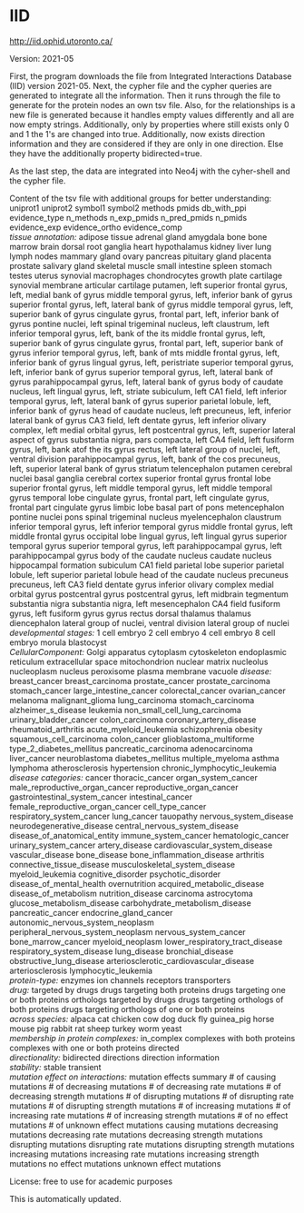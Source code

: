 # IID

http://iid.ophid.utoronto.ca/

Version: 2021-05

First, the program downloads the file from Integrated Interactions Database (IID) version 2021-05.
Next, the cypher file and the cypher queries are generated to integrate all the information.
Then it runs through the file to generate for the protein nodes an own tsv file. 
Also, for the relationships is a new file is generated because it handles empty values differently and all are now empty strings. 
Additionally, only by properties where still exists only 0 and 1 the 1's are changed into true. Additionally, now exists direction information and they are considered if they are only in one direction. Else they have the additionally property bidirected=true.

As the last step, the data are integrated into Neo4j with the cyher-shell and the cypher file.

Content of the tsv file with additional groups for better understanding:
uniprot1	uniprot2	symbol1	symbol2	methods	pmids	db_with_ppi	evidence_type	n_methods	n_exp_pmids	n_pred_pmids	n_pmids	evidence_exp	evidence_ortho	evidence_comp	
*tissue annotation:* adipose tissue	adrenal gland	amygdala	bone	bone marrow	brain	dorsal root ganglia	heart	hypothalamus	kidney	liver	lung	lymph nodes	mammary gland	ovary	pancreas	pituitary gland	placenta	prostate	salivary gland	skeletal muscle	small intestine	spleen	stomach	testes	uterus	synovial macrophages	chondrocytes	growth plate cartilage	synovial membrane	articular cartilage	putamen, left	superior frontal gyrus, left, medial bank of gyrus	middle temporal gyrus, left, inferior bank of gyrus	superior frontal gyrus, left, lateral bank of gyrus	middle temporal gyrus, left, superior bank of gyrus	cingulate gyrus, frontal part, left, inferior bank of gyrus	pontine nuclei, left	spinal trigeminal nucleus, left	claustrum, left	inferior temporal gyrus, left, bank of the its	middle frontal gyrus, left, superior bank of gyrus	cingulate gyrus, frontal part, left, superior bank of gyrus	inferior temporal gyrus, left, bank of mts	middle frontal gyrus, left, inferior bank of gyrus	lingual gyrus, left, peristriate	superior temporal gyrus, left, inferior bank of gyrus	superior temporal gyrus, left, lateral bank of gyrus	parahippocampal gyrus, left, lateral bank of gyrus	body of caudate nucleus, left	lingual gyrus, left, striate	subiculum, left	CA1 field, left	inferior temporal gyrus, left, lateral bank of gyrus	superior parietal lobule, left, inferior bank of gyrus	head of caudate nucleus, left	precuneus, left, inferior lateral bank of gyrus	CA3 field, left	dentate gyrus, left	inferior olivary complex, left	medial orbital gyrus, left	postcentral gyrus, left, superior lateral aspect of gyrus	substantia nigra, pars compacta, left	CA4 field, left	fusiform gyrus, left, bank atof the its	gyrus rectus, left	lateral group of nuclei, left, ventral division	parahippocampal gyrus, left, bank of the cos	precuneus, left, superior lateral bank of gyrus	striatum	telencephalon	putamen	cerebral nuclei	basal ganglia	cerebral cortex	superior frontal gyrus	frontal lobe	superior frontal gyrus, left	middle temporal gyrus, left	middle temporal gyrus	temporal lobe	cingulate gyrus, frontal part, left	cingulate gyrus, frontal part	cingulate gyrus	limbic lobe	basal part of pons	metencephalon	pontine nuclei	pons	spinal trigeminal nucleus	myelencephalon	claustrum	inferior temporal gyrus, left	inferior temporal gyrus	middle frontal gyrus, left	middle frontal gyrus	occipital lobe	lingual gyrus, left	lingual gyrus	superior temporal gyrus	superior temporal gyrus, left	parahippocampal gyrus, left	parahippocampal gyrus	body of the caudate nucleus	caudate nucleus	hippocampal formation	subiculum	CA1 field	parietal lobe	superior parietal lobule, left	superior parietal lobule	head of the caudate nucleus	precuneus	precuneus, left	CA3 field	dentate gyrus	inferior olivary complex	medial orbital gyrus	postcentral gyrus	postcentral gyrus, left	midbrain tegmentum	substantia nigra	substantia nigra, left	mesencephalon	CA4 field	fusiform gyrus, left	fusiform gyrus	gyrus rectus	dorsal thalamus	thalamus	diencephalon	lateral group of nuclei, ventral division	lateral group of nuclei	
*developmental stages:* 1 cell embryo	2 cell embryo	4 cell embryo	8 cell embryo	morula	blastocyst	
*CellularComponent:* Golgi apparatus	cytoplasm	cytoskeleton	endoplasmic reticulum	extracellular space	mitochondrion	nuclear matrix	nucleolus	nucleoplasm	nucleus	peroxisome	plasma membrane	vacuole	
*disease:* breast_cancer	breast_carcinoma	prostate_cancer	prostate_carcinoma	stomach_cancer	large_intestine_cancer	colorectal_cancer	ovarian_cancer	melanoma	malignant_glioma	lung_carcinoma	stomach_carcinoma	alzheimer_s_disease	leukemia	non_small_cell_lung_carcinoma	urinary_bladder_cancer	colon_carcinoma	coronary_artery_disease	rheumatoid_arthritis	acute_myeloid_leukemia	schizophrenia	obesity	squamous_cell_carcinoma	colon_cancer	glioblastoma_multiforme	type_2_diabetes_mellitus	pancreatic_carcinoma	adenocarcinoma	liver_cancer	neuroblastoma	diabetes_mellitus	multiple_myeloma	asthma	lymphoma	atherosclerosis	hypertension	chronic_lymphocytic_leukemia	
*disease categories:* cancer	thoracic_cancer	organ_system_cancer	male_reproductive_organ_cancer	reproductive_organ_cancer	gastrointestinal_system_cancer	intestinal_cancer	female_reproductive_organ_cancer	cell_type_cancer	respiratory_system_cancer	lung_cancer	tauopathy	nervous_system_disease	neurodegenerative_disease	central_nervous_system_disease	disease_of_anatomical_entity	immune_system_cancer	hematologic_cancer	urinary_system_cancer	artery_disease	cardiovascular_system_disease	vascular_disease	bone_disease	bone_inflammation_disease	arthritis	connective_tissue_disease	musculoskeletal_system_disease	myeloid_leukemia	cognitive_disorder	psychotic_disorder	disease_of_mental_health	overnutrition	acquired_metabolic_disease	disease_of_metabolism	nutrition_disease	carcinoma	astrocytoma	glucose_metabolism_disease	carbohydrate_metabolism_disease	pancreatic_cancer	endocrine_gland_cancer	autonomic_nervous_system_neoplasm	peripheral_nervous_system_neoplasm	nervous_system_cancer	bone_marrow_cancer	myeloid_neoplasm	lower_respiratory_tract_disease	respiratory_system_disease	lung_disease	bronchial_disease	obstructive_lung_disease	arteriosclerotic_cardiovascular_disease	arteriosclerosis	lymphocytic_leukemia	
*protein-type:* enzymes	ion channels	receptors	transporters	
*drug:* targeted by drugs	drugs targeting both proteins	drugs targeting one or both proteins	orthologs targeted by drugs	drugs targeting orthologs of both proteins	drugs targeting orthologs of one or both proteins	
*across species:* alpaca	cat	chicken	cow	dog	duck	fly	guinea_pig	horse	mouse	pig	rabbit	rat	sheep	turkey	worm	yeast	
*membership in protein complexes:* in_complex	complexes with both proteins	complexes with one or both proteins	directed	
*directionality:*  bidirected	directions	direction information	
*stability:* stable	transient	
*mutation effect on interactions:* mutation effects summary	# of causing mutations	# of decreasing mutations	# of decreasing rate mutations	# of decreasing strength mutations	# of disrupting mutations	# of disrupting rate mutations	# of disrupting strength mutations	# of increasing mutations	# of increasing rate mutations	# of increasing strength mutations	# of no effect mutations	# of unknown effect mutations	causing mutations	decreasing mutations	decreasing rate mutations	decreasing strength mutations	disrupting mutations	disrupting rate mutations	disrupting strength mutations	increasing mutations	increasing rate mutations	increasing strength mutations	no effect mutations	unknown effect mutations

License: free to use for academic purposes

This is automatically updated.